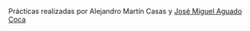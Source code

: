 Prácticas realizadas por Alejandro Martín Casas y [José Miguel Aguado Coca](https://github.com/jossemmiii)
